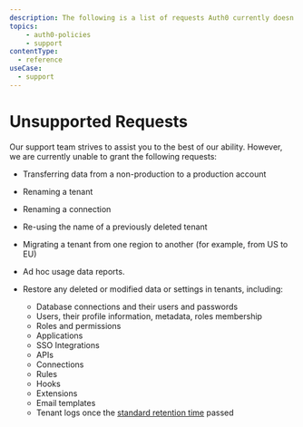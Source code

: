 ```yaml
---
description: The following is a list of requests Auth0 currently doesn't support.
topics:
    - auth0-policies
    - support
contentType:
  - reference
useCase:
  - support
---
```


# Unsupported Requests

Our support team strives to assist you to the best of our ability. However, we are currently unable to grant the following requests:

* Transferring data from a non-production to a production account

* Renaming a tenant

* Renaming a connection

* Re-using the name of a previously deleted tenant

* Migrating a tenant from one region to another (for example, from US to EU)

* Ad hoc usage data reports.

* Restore any deleted or modified data or settings in tenants, including:

  * Database connections and their users and passwords
  * Users, their profile information, metadata, roles membership
  * Roles and permissions
  * Applications
  * SSO Integrations
  * APIs
  * Connections
  * Rules
  * Hooks
  * Extensions
  * Email templates
  * Tenant logs once the [standard retention time](/logs/references/log-data-retention) passed
